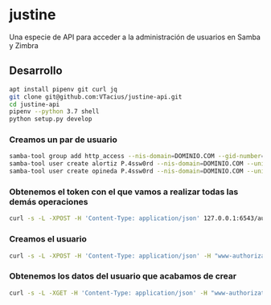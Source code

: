 # justine
Una especie de API para acceder a la administración de usuarios en Samba y Zimbra

## Desarrollo
```bash
apt install pipenv git curl jq
git clone git@github.com:VTacius/justine-api.git
cd justine-api
pipenv --python 3.7 shell
python setup.py develop
```

### Creamos un par de usuario
```bash
samba-tool group add http_access --nis-domain=DOMINIO.COM --gid-number=1001 --description "Grupos para acceso web"
samba-tool user create alortiz P.4ssw0rd --nis-domain=DOMINIO.COM --unix-home=/home/alortiz --uid-number=1002 --login-shell=/bin/false --gid-number=1001
samba-tool user create opineda P.4ssw0rd --nis-domain=DOMINIO.COM --unix-home=/home/opineda --uid-number=1003 --login-shell=/bin/false --gid-number=1001
```

### Obtenemos el token con el que vamos a realizar todas las demás operaciones
```bash
curl -s -L -XPOST -H 'Content-Type: application/json' 127.0.0.1:6543/auth/tokenizador --user alortiz -d '{"direccion": "alortiz", "rol": "administrador"}' | jq '.token'
```

### Creamos el usuario
```bash
curl -s -L -XPOST -H 'Content-Type: application/json' -H "www-authorization: $TOKEN" 127.0.0.1:6543/usuarios -d @usuarioCreacion.json | jq
```

### Obtenemos los datos del usuario que acabamos de crear
```bash
curl -s -L -XGET -H 'Content-Type: application/json' -H "www-authorization: $TOKEN" 127.0.0.1:6543/usuarios/kpenate  | jq
```
